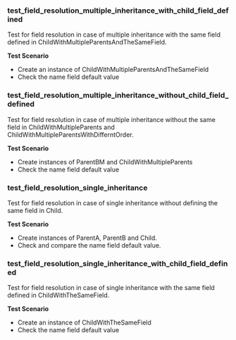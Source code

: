 ### test_field_resolution_multiple_inheritance_with_child_field_defined

Test for field resolution in case of multiple inheritance with the same field defined in ChildWithMultipleParentsAndTheSameField.

**Test Scenario**

- Create an instance of ChildWithMultipleParentsAndTheSameField
- Check the name field default value

### test_field_resolution_multiple_inheritance_without_child_field_defined

Test for field resolution in case of multiple inheritance without the same field in ChildWithMultipleParents and ChildWithMultipleParentsWithDifferntOrder.

**Test Scenario**

- Create instances of ParentBM and ChildWithMultipleParents
- Check the name field default value

### test_field_resolution_single_inheritance

Test for field resolution in case of single inheritance without defining the same field in Child.

**Test Scenario**

- Create instances of ParentA, ParentB and Child.
- Check and compare the name field default value.

### test_field_resolution_single_inheritance_with_child_field_defined

Test for field resolution in case of single inheritance with the same field defined in ChildWithTheSameField.

**Test Scenario**

- Create an instance of ChildWithTheSameField
- Check the name field default value

